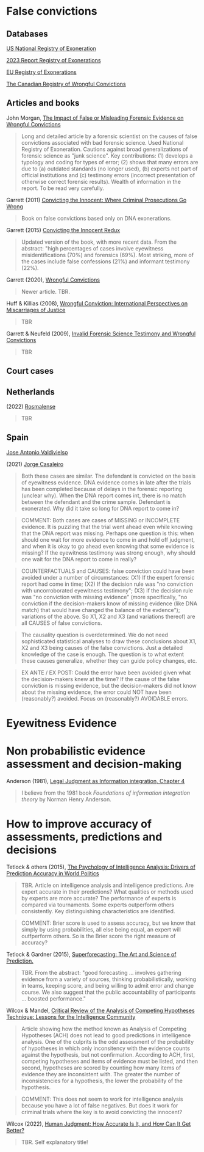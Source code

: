 # False convictions

## Databases
[US National Registry of Exoneration](https://www.law.umich.edu/special/exoneration/Pages/about.aspx)

[2023 Report Registry of Exonerations](https://www.law.umich.edu/special/exoneration/Documents/2023%20Annual%20Report.pdf)

[EU Registry of Exonerations](https://www.registryofexonerations.eu/)

[The Canadian Registry of Wrongful Convictions](https://www.wrongfulconvictions.ca/)

## Articles and books

John Morgan, [The Impact of False or Misleading Forensic Evidence on Wrongful Convictions](https://nij.ojp.gov/topics/articles/impact-false-or-misleading-forensic-evidence-wrongful-convictions)

> Long and detailed article by a forensic scientist on the causes of false convictions associated with bad forensic science. Used National Registry of Exoneration.
> Cautions against broad generalizations of forensic science as "junk science". Key contributions: (1) develops a typology and coding for types of error;
> (2) shows that many errors are due to (a) outdated standards (no longer used), (b) experts not part of official institutions and
> (c) testimony errors (incorrect presentation of otherwise correct forensic results). Wealth of information in the report. To be read very carefully. 


Garrett (2011) [Convicting the Innocent: Where Criminal Prosecutions Go Wrong](https://convictingtheinnocent.com/)

> Book on false convictions based only on DNA exonerations.

Garrett (2015) [Convicting the Innocent Redux](https://papers.ssrn.com/sol3/papers.cfm?abstract_id=2638472)

> Updated version of the book, with more recent data. From the abstract: "high percentages of cases involve eyewitness misidentifications (70%) and forensics (69%). Most striking, more of the cases include false confessions (21%) and informant testimony (22%).

Garrett (2020), [Wrongful Convictions](https://www.annualreviews.org/content/journals/10.1146/annurev-criminol-011518-024739)
> Newer article. TBR.

Huff & Killias (2008), [Wrongful Conviction: International Perspectives on Miscarriages of Justice]()

> TBR

Garrett & Neufeld (2009), [Invalid Forensic Science Testimony and Wrongful Convictions]()

> TBR

 ## Court cases

## Netherlands

(2022) [Rosmalense](https://www.rechtspraak.nl/Organisatie-en-contact/Organisatie/Gerechtshoven/Gerechtshof-Arnhem-Leeuwarden/Nieuws/Paginas/Alsnog-vrijspraak-Rosmalense-flatmoord.aspx)

> TBR

## Spain

[Jose Antonio Valdivielso](https://www.registryofexonerations.eu/case_details/jose-antonio-valdivielso-attempted-murdermanslaughter-2002/)

(2021) [Jorge Casaleiro](https://www.registryofexonerations.eu/case_details/jorge-casaleiro-robberyburglary-2017/)

> Both these cases are similar. The defendant is convicted on the basis of eyewitness evidence. DNA evidence comes in late after the trials has been completed because of delays in the forensic reporting (unclear why). When the DNA report comes int, there is no match between the defendant and the crime sample. Defendant is exonerated. Why did it take so long for DNA report to come in?

> COMMENT: Both cases are cases of MISSING or INCOMPLETE evidence. It is puzzling that the trial went ahead even while knowing that the DNA report was missing.
>  Perhaps one question is this: when should one wait for more evidence to come in and hold off judgment, and when it is okay to go ahead even knowing that some evidence is missing? If the eyewitness testimony was strong enough, why should one wait for the DNA report to come in really?

> COUNTERFACTUALS and CAUSES: false conviction could have been avoided under a number of circumstances: (X1) If the expert forensic report had come in time; (X2) If the decision rule was "no conviction with uncorroborated eyewitness testimony"; (X3) if the decision rule was "no conviction with missing evidence" (more specifically, "no conviction if the decision-makers know of missing evidence (like DNA match) that would have changed the balance of the evdence"); variations of the above. So X1, X2 and X3 (and variations thereof) are all CAUSES of false convictions.

> The causality question is overdetermined. We do not need sophisticated statistical analyses to draw these conclusions about X1, X2 and X3 being causes of the false convictions. Just a detailed knowledge of the case is enough. The question is to what extent these causes generalize, whether they can guide policy changes, etc.

> EX ANTE / EX POST: Could the error have been avoided given what the decision-makers knew at the time? If the cause of the false conviction is missing evidence, but the decision-makers did not know about the missing evidence, the error could NOT have been (reasonably?) avoided.  Focus on (reasonably?) AVOIDABLE errors. 

# Eyewitness Evidence

# Non probabilistic evidence assessment and decision-making

Anderson (1981), [Legal Judgment as Information integration, Chapter 4](https://psychology.ucsd.edu/_files/norman-anderson-book/Chapter%204.pdf)

> I believe from the 1981 book *Foundations of information integration theory* by Norman Henry Anderson.

# How to improve accuracy of assessments, predictions and decisions

Tetlock & others (2015), [The Psychology of Intelligence Analysis: Drivers of Prediction Accuracy in World Politics](https://www.apa.org/pubs/journals/releases/xap-0000040.pdf)

> TBR. Article on intelligence analysis and intelligence predictions. Are expert accurate in their predictions? What qualities or methods used by experts are more accurate? The performance of experts is compared via tournaments. Some experts outperform others consistently. Key distinguishing characteristics are identified. 

> COMMENT: Brier score is used to assess accuracy, but we know that simply by using probabilities, all else being equal, an expert will outfperform others. So is the Brier score the right measure of accuracy? 

Tetlock & Gardner (2015), [Superforecasting: The Art and Science of Prediction.]()

> TBR. From the abstract: "good forecasting ... involves gathering evidence from a variety of sources, thinking probabilistically, working in teams, keeping score, and being willing to admit error and change course. We also suggest that the public accountability of participants ... boosted performance."

Wilcox & Mandel, [Critical Review of the Analysis of Competing Hypotheses Technique: Lessons for the Intelligence Community]()

> Article showing how the method known as Analysis of Competing Hypotheses (ACH) does not lead to good predictions in intelligence analysis. One of the culprits is the odd assessment of the probability of hypotheses in which only inconsitency with the evidence counts against the hypothesis, but not confirmation. According to ACH, first, competing hypotheses and items of evidence must be listed, and then second, hypotheses are scored by counting how many items of evidence they are inconsistent with. The greater the number of inconsistencies for a hypothesis, the lower the probability of the hypothesis.

> COMMENT: This does not seem to work for intelligence analysis because you have a lot of false negatives. But does it work for criminal trials where the key is to avoid convicting the innocent?

Wilcox (2022), [Human Judgment: How Accurate Is It, and How Can It Get Better?](https://link.springer.com/book/10.1007/978-3-031-19205-0)

> TBR. Self explanatory title!
